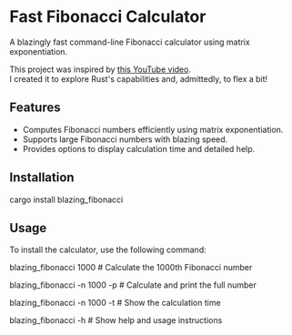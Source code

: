# Fast Fibonacci Calculator

A blazingly fast command-line Fibonacci calculator using matrix exponentiation.

This project was inspired by [this YouTube video](https://www.youtube.com/watch?v=KzT9I1d-LlQ).  
I created it to explore Rust's capabilities and, admittedly, to flex a bit!



## Features

- Computes Fibonacci numbers efficiently using matrix exponentiation.
- Supports large Fibonacci numbers with blazing speed.
- Provides options to display calculation time and detailed help.

## Installation

cargo install blazing_fibonacci


## Usage



To install the calculator, use the following command:

blazing_fibonacci 1000           # Calculate the 1000th Fibonacci number

blazing_fibonacci -n 1000 -p     # Calculate and print the full number

blazing_fibonacci -n 1000 -t     # Show the calculation time

blazing_fibonacci -h             # Show help and usage instructions

